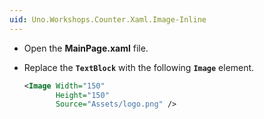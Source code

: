 ```yaml
---
uid: Uno.Workshops.Counter.Xaml.Image-Inline
---
```


- Open the **MainPage.xaml** file.
- Replace the **`TextBlock`** with the following **`Image`** element.

    ```xml
    <Image Width="150"
           Height="150"
           Source="Assets/logo.png" />
    ```
